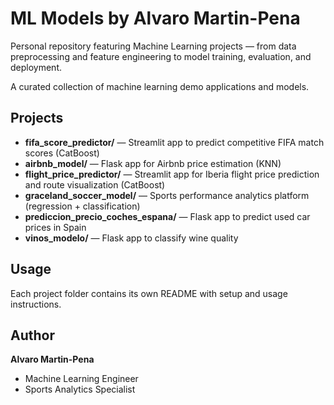 # ML Models by Alvaro Martin-Pena

Personal repository featuring Machine Learning projects — from data preprocessing and feature engineering to model training, evaluation, and deployment.

A curated collection of machine learning demo applications and models.

## Projects

- **fifa_score_predictor/** — Streamlit app to predict competitive FIFA match scores (CatBoost)
- **airbnb_model/** — Flask app for Airbnb price estimation (KNN)
- **flight_price_predictor/** — Streamlit app for Iberia flight price prediction and route visualization (CatBoost)
- **graceland_soccer_model/** — Sports performance analytics platform (regression + classification)
- **prediccion_precio_coches_espana/** — Flask app to predict used car prices in Spain
- **vinos_modelo/** — Flask app to classify wine quality

## Usage

Each project folder contains its own README with setup and usage instructions.

## Author

**Alvaro Martin-Pena**

- Machine Learning Engineer
- Sports Analytics Specialist
